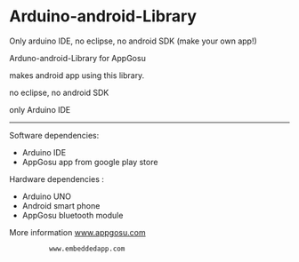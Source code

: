 Arduino-android-Library
==============
Only arduino IDE, no eclipse, no android SDK (make your own app!)

Arduno-android-Library for AppGosu

makes android app using this library.

no eclipse, no android SDK

only Arduino IDE

-------------------------

Software dependencies:
* Arduino IDE
* AppGosu app from google play store


Hardware dependencies : 
* Arduino UNO
* Android smart phone
* AppGosu bluetooth module
 

More information   www.appgosu.com
 
              www.embeddedapp.com 
